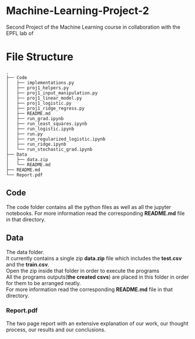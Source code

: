 # Machine-Learning-Project-2
Second Project of the Machine Learning course in collaboration with the EPFL lab of 

# File Structure
```console
.
├── Code
│   ├── implementations.py
│   ├── proj1_helpers.py
│   ├── proj1_input_manipulation.py
│   ├── proj1_linear_model.py
│   ├── proj1_logistic.py
│   ├── proj1_ridge_regress.py
│   ├── README.md
│   ├── run_grad.ipynb
│   ├── run_least_squares.ipynb
│   ├── run_logistic.ipynb
│   ├── run.py
│   ├── run_regularized_logistic.ipynb
│   ├── run_ridge.ipynb
│   └── run_stochastic_grad.ipynb
├── Data
│   ├── data.zip
│   └── README.md
├── README.md
└── Report.pdf
```
## Code

The code folder contains all the python files as well as all the jupyter notebooks. For more information read the corresponding **README.md** file in that directory.

## Data

The data folder.<br>
It currently contains a single zip **data.zip** file which includes the **test.csv** and the **train.csv**.<br>
Open the zip inside that folder in order to execute the programs <br>
All the programs outputs(**the created csvs**) are placed in this folder in order for them to be arranged neatly.<br>
For more information read the corresponding **README.md** file in that directory.

### Report.pdf

The two page report with an extensive explanation of our work, our thought process, our results and our conclusions.

